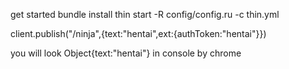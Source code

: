 get started
bundle install
thin start -R config/config.ru -c thin.yml

client.publish("/ninja",{text:"hentai",ext:{authToken:"hentai"}})

you will look Object{text:"hentai"} in console by chrome
